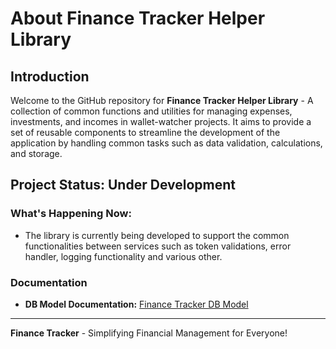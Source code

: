 # About Finance Tracker Helper Library
## Introduction
Welcome to the GitHub repository for **Finance Tracker Helper Library** - A collection of common functions and utilities for managing expenses, investments, and incomes in wallet-watcher projects. It aims to provide a set of reusable components to streamline the development of the application by handling common tasks such as data validation, calculations, and storage.
## Project Status: Under Development
### What's Happening Now:
- The library is currently being developed to support the common functionalities between services such as token validations, error handler, logging functionality and various other.  
### Documentation
- **DB Model Documentation:** [Finance Tracker DB Model](https://app.eraser.io/workspace/zBSna17oY9NoSl0HFqjh?origin=share)
---
**Finance Tracker** - Simplifying Financial Management for Everyone!